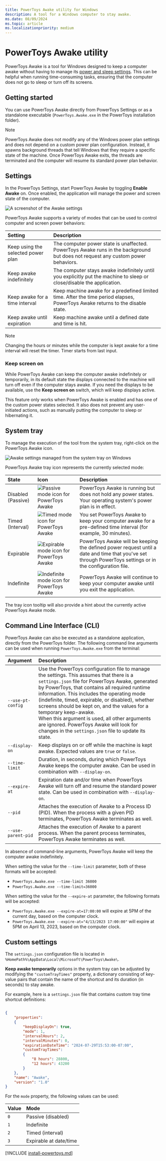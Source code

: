 ```yaml
---
title: PowerToys Awake utility for Windows
description: A tool for a Windows computer to stay awake.
ms.date: 08/09/2024
ms.topic: article
ms.localizationpriority: medium
---
```


# PowerToys Awake utility

PowerToys Awake is a tool for Windows designed to keep a computer awake without having to manage its [power and sleep settings](https://support.microsoft.com/windows/how-to-adjust-power-and-sleep-settings-26f623b5-4fcc-4194-863d-b824e5ea7679). This can be helpful when running time-consuming tasks, ensuring that the computer does not go to sleep or turn off its screens.

## Getting started

You can use PowerToys Awake directly from PowerToys Settings or as a standalone executable (`PowerToys.Awake.exe` in the PowerToys installation folder).

> [!NOTE]
> PowerToys Awake does not modify any of the Windows power plan settings and does not depend on a custom power plan configuration. Instead, it spawns background threads that tell Windows that they require a specific state of the machine. Once PowerToys Awake exits, the threads are terminated and the computer will resume its standard power plan behavior.

## Settings

In the PowerToys Settings, start PowerToys Awake by toggling **Enable Awake** on. Once enabled, the application will manage the power and screen state of the computer.

![A screenshot of the Awake settings](../images/powertoys-awake/pt-awake-settings-menu.png)

PowerToys Awake supports a variety of modes that can be used to control computer and screen power behaviors:

| Setting                            | Description |
| :--------------------------------- | :-- |
| Keep using the selected power plan | The computer power state is unaffected. PowerToys Awake runs in the background but does not request any custom power behaviors. |
| Keep awake indefinitely            | The computer stays awake indefinitely until you explicitly put the machine to sleep or close/disable the application. |
| Keep awake for a time interval     | Keep machine awake for a predefined limited time. After the time period elapses, PowerToys Awake returns to the disable state. |
| Keep awake until expiration        | Keep machine awake until a defined date and time is hit. |

> [!NOTE]
> Changing the hours or minutes while the computer is kept awake for a time interval will reset the timer. Timer starts from last input.

### Keep screen on

While PowerToys Awake can keep the computer awake indefinitely or temporarily, in its default state the displays connected to the machine will turn off even if the computer stays awake. If you need the displays to be available, use the **Keep screen on** switch, which will keep displays active.

This feature only works when PowerToys Awake is enabled and has one of the custom power states selected. It also does not prevent any user-initiated actions, such as manually putting the computer to sleep or hibernating it.

## System tray

To manage the execution of the tool from the system tray, right-click on the PowerToys Awake icon.

![Awake settings managed from the system tray on Windows](../images/powertoys-awake/icon-change-selection.gif)

PowerToys Awake tray icon represents the currently selected mode:

| State | Icon | Description |
|:------|:-----|:------------|
| Disabled (Passive) | ![Passive mode icon for PowerToys Awake](../images/powertoys-awake/passive.png)       | PowerToys Awake is running but does not hold any power states. Your operating system's power plan is in effect. |
| Timed (Interval)   | ![Timed mode icon for PowerToys Awake](../images/powertoys-awake/timed.png)           | You set PowerToys Awake to keep your computer awake for a pre-defined time interval (for example, 30 minutes). |
| Expirable          | ![Expirable mode icon for PowerToys Awake](../images/powertoys-awake/expirable.png)    | PowerToys Awake will be keeping the defined power request until a date and time that you've set through PowerToys settings or in the configuration file. |
| Indefinite         | ![Indefinite mode icon for PowerToys Awake](../images/powertoys-awake/indefinite.png) | PowerToys Awake will continue to keep your computer awake until you exit the application. |

The tray icon tooltip will also provide a hint about the currently active PowerToys Awake mode.

## Command Line Interface (CLI)

PowerToys Awake can also be executed as a standalone application, directly from the PowerToys folder. The following command line arguments can be used when running `PowerToys.Awake.exe` from the terminal:

| Argument          | Description |
| :---------------- | :---------- |
| `--use-pt-config` | Use the PowerToys configuration file to manage the settings. This assumes that there is a `settings.json` file for PowerToys Awake, generated by PowerToys, that contains all required runtime information. This includes the operating mode (indefinite, timed, expirable, or disabled), whether screens should be kept on, and the values for a temporary keep-awake.<br/>When this argument is used, all other arguments are ignored. PowerToys Awake will look for changes in the `settings.json` file to update its state. |
| `--display-on`    | Keep displays on or off while the machine is kept awake. Expected values are `true` or `false`. |
| `--time-limit`    | Duration, in seconds, during which PowerToys Awake keeps the computer awake. Can be used in combination with `--display-on`. |
| `--expire-at`     | Expiration date and/or time when PowerToys Awake will turn off and resume the standard power state. Can be used in combination with `--display-on`. |
| `--pid`           | Attaches the execution of Awake to a Process ID (PID). When the process with a given PID terminates, PowerToys Awake terminates as well. |
| `--use-parent-pid`| Attaches the execution of Awake to a parent process. When the parent process terminates, PowerToys Awake terminates as well. |

In absence of command-line arguments, PowerToys Awake will keep the computer awake indefinitely.

When setting the value for the `--time-limit` parameter, both of these formats will be accepted:

- `PowerToys.Awake.exe --time-limit 36000`
- `PowerToys.Awake.exe --time-limit=36000`

When setting the value for the `--expire-at` parameter, the following formats will be accepted:

- `PowerToys.Awake.exe --expire-at=17:00:00` will expire at 5PM of the current day, based on the computer clock.
- `PowerToys.Awake.exe --expire-at="4/13/2023 17:00:00"` will expire at 5PM on April 13, 2023, based on the computer clock.

## Custom settings

The `settings.json` configuration file is located in `%HomePath%\AppData\Local\Microsoft\PowerToys\Awake\`.

**Keep awake temporarily** options in the system tray can be adjusted by modifying the `"customTrayTimes"` property, a dictionary consisting of key-value pairs that contain the name of the shortcut and its duration (in seconds) to stay awake.

For example, here is a `settings.json` file that contains custom tray time shortcut definitions:

```json

{
    "properties":
    {
        "keepDisplayOn": true,
        "mode": 1,
        "intervalHours": 2,
        "intervalMinutes": 0,
        "expirationDateTime": "2024-07-29T15:53:00-07:00",
        "customTrayTimes":
        {
			"8 hours": 28800,
			"12 hours": 43200
		}
    },
    "name": "Awake",
    "version": "1.0"
}
```

For the `mode` property, the following values can be used:

| Value | Mode |
|:------|:-----|
| `0`   | Passive (disabled)      |
| `1`   | Indefinite              |
| `2`   | Timed (interval)        |
| `3`   | Expirable at date/time  |

[!INCLUDE [install-powertoys.md](../includes/install-powertoys.md)]

